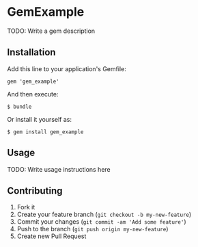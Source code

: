 # GemExample

TODO: Write a gem description

## Installation

Add this line to your application's Gemfile:

    gem 'gem_example'

And then execute:

    $ bundle

Or install it yourself as:

    $ gem install gem_example

## Usage

TODO: Write usage instructions here

## Contributing

1. Fork it
2. Create your feature branch (`git checkout -b my-new-feature`)
3. Commit your changes (`git commit -am 'Add some feature'`)
4. Push to the branch (`git push origin my-new-feature`)
5. Create new Pull Request
